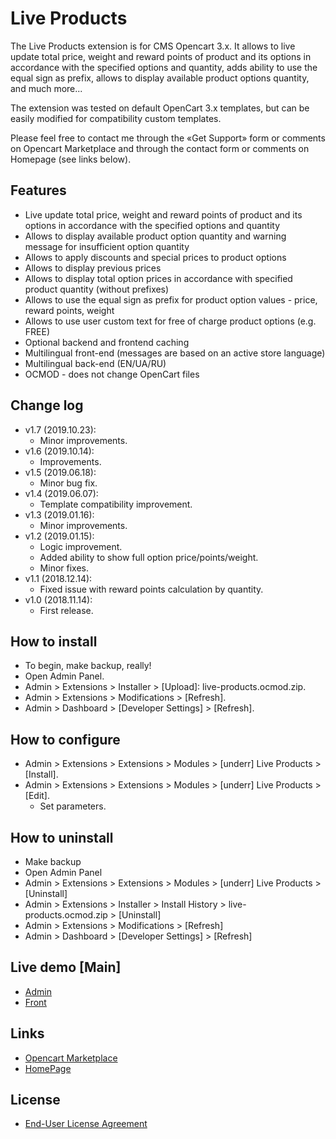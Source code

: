 # Live Products
The Live Products extension is for CMS Opencart 3.x. It allows to live update total price, weight and reward points of product and its options in accordance with the specified options and quantity, adds ability to use the equal sign as prefix, allows to display available  product options quantity, and much more...

The extension was tested on default OpenCart 3.x templates, but can be easily modified for compatibility custom templates.

Please feel free to contact me through the «Get Support» form or comments on Opencart Marketplace and through the contact form or comments on Homepage (see links below).

## Features
* Live update total price, weight and reward points of product and its options in accordance with the specified options and quantity
* Allows to display available product option quantity and warning message for insufficient option quantity
* Allows to apply discounts and special prices to product options
* Allows to display previous prices
* Allows to display total option prices in accordance with specified product quantity (without prefixes)
* Allows to use the equal sign as prefix for product option values - price, reward points, weight
* Allows to use user custom text for free of charge product options (e.g. FREE)
* Optional backend and frontend caching
* Multilingual front-end (messages are based on an active store language)
* Multilingual back-end (EN/UA/RU)
* OCMOD - does not change OpenCart files

## Change log
* v1.7 (2019.10.23):
  * Minor improvements.
* v1.6 (2019.10.14):
  * Improvements.
* v1.5 (2019.06.18):
  * Minor bug fix.
* v1.4 (2019.06.07):
  * Template compatibility improvement.
* v1.3 (2019.01.16):
  * Minor improvements.
* v1.2 (2019.01.15):
  * Logic improvement.
  * Added ability to show full option price/points/weight.
  * Minor fixes.
* v1.1 (2018.12.14):
  * Fixed issue with reward points calculation by quantity.
* v1.0 (2018.11.14):
  * First release.

## How to install
* To begin, make backup, really!
* Open Admin Panel.
* Admin > Extensions > Installer > [Upload]: live-products.ocmod.zip.
* Admin > Extensions > Modifications > [Refresh].
* Admin > Dashboard > [Developer Settings] > [Refresh].

## How to configure
* Admin > Extensions > Extensions > Modules > [underr] Live Products > [Install].
* Admin > Extensions > Extensions > Modules > [underr] Live Products > [Edit].
    * Set parameters.

## How to uninstall
* Make backup
* Open Admin Panel
* Admin > Extensions > Extensions > Modules > [underr] Live Products > [Uninstall]
* Admin > Extensions > Installer > Install History > live-products.ocmod.zip > [Uninstall]
* Admin > Extensions > Modifications > [Refresh]
* Admin > Dashboard > [Developer Settings] > [Refresh]

## Live demo [Main]
* [Admin](http://ocmod.freevar.com/oc3020/b/admin/index.php?route=extension/module/live_products)
* [Front](http://ocmod.freevar.com/oc3020/b)

## Links
* [Opencart Marketplace](https://www.opencart.com/index.php?route=marketplace/extension/info&extension_id=35460)
* [HomePage](https://underr.space/en/notes/projects/project-013.html)

## License
* [End-User License Agreement](https://raw.githubusercontent.com/underr-ua/ocmod3-live-products/master/EULA.txt)
